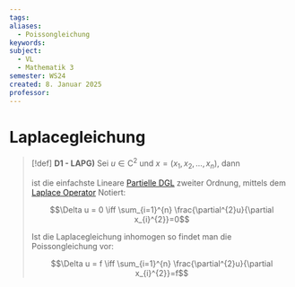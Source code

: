 ```yaml
---
tags: 
aliases:
  - Poissongleichung
keywords: 
subject:
  - VL
  - Mathematik 3
semester: WS24
created: 8. Januar 2025
professor:
---
```

 

# Laplacegleichung

> [!def] **D1 - LAPG)** Sei $u \in \mathrm{C}^{2}$ und $x = (x_{1},x_{2},\dots,x_{n})$, dann
> 
> ist die einfachste Lineare [Partielle DGL](Partielle%20Differenzialgleichung.md) zweiter Ordnung, mittels dem [Laplace Operator](Laplace%20Operator.md) Notiert:
> 
> $$\Delta u = 0 \iff  \sum_{i=1}^{n}  \frac{\partial^{2}u}{\partial x_{i}^{2}}=0$$
> 
> Ist die Laplacegleichung inhomogen so findet man die Poissongleichung vor:
> 
> $$\Delta u = f \iff \sum_{i=1}^{n}  \frac{\partial^{2}u}{\partial x_{i}^{2}}=f$$